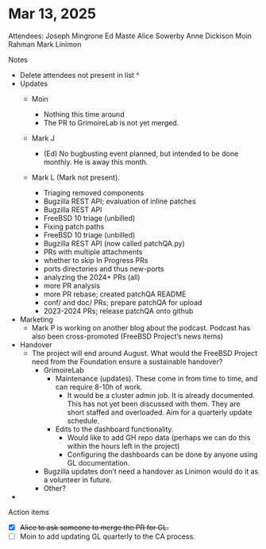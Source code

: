 # Mar 13, 2025

Attendees: Joseph Mingrone Ed Maste Alice Sowerby Anne Dickison Moin Rahman  Mark Linimon

Notes

* Delete attendees not present in list ^  
* Updates  
  * Moin  
    * Nothing this time around  
    * The PR to GrimoireLab is not yet merged.   
  * Mark J  
    * (Ed) No bugbusting event planned, but intended to be done monthly. He is away this month.   
  * Mark L (Mark not present). 

    * Triaging removed components  
    * Bugzilla REST API; evaluation of inline patches  
    * Bugzilla REST API  
    * FreeBSD 10 triage (unbilled)  
    * Fixing patch paths  
    * FreeBSD 10 triage (unbilled)  
    * Bugzilla REST API (now called patchQA.py)  
    * PRs with multiple attachments  
    * whether to skip In Progress PRs  
    * ports directories and thus new-ports  
    * analyzing the 2024+ PRs (all)  
    * more PR analysis  
    * more PR rebase; created patchQA README  
    * conf/ and doc/ PRs; prepare patchQA for upload  
    * 2023-2024 PRs; release patchQA onto github  
* Marketing  
  * Mark P is working on another blog about the podcast. Podcast has also been cross-promoted (FreeBSD Project’s news items)   
* Handover  
  * The project will end around August. What would the FreeBSD Project need from the Foundation ensure a sustainable handover?  
    * GrimoireLab  
      * Maintenance (updates). These come in from time to time, and can require 8-10h of work.   
        * It would be a cluster admin job. It is already documented. This has not yet been discussed with them. They are short staffed and overloaded. Aim for a quarterly update schedule.   
      * Edits to the dashboard functionality.   
        * Would like to add GH repo data (perhaps we can do this within the hours left in the project)  
        * Configuring the dashboards can be done by anyone using GL documentation.  
    * Bugzilla updates don’t need a handover as Linimon would do it as a volunteer in future.   
    * Other?  
* 

Action items

- [x] ~~Alice to ask someone to merge the PR for GL.~~   
- [ ] Moin to add updating GL quarterly to the CA process. 